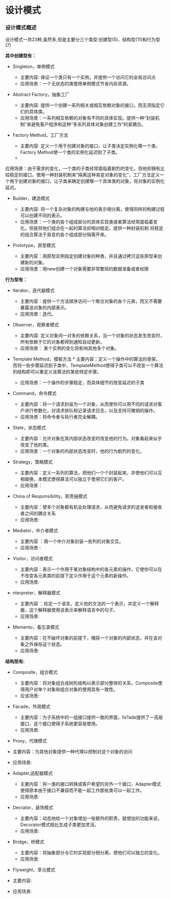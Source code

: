 设计模式
===================================

### 设计模式概述
设计模式一共23种,虽然多,但是主要分三个类型:创建型(5)、结构型(11)和行为型(7)

__其中创建型有：__  

* Singleton，单例模式 
  * 主要内容: 保证一个类只有一个实例，并提供一个访问它的全局访问点  
  * 应用场景：一个无状态的类使用单例模式节省内存资源。 

* Abstract Factory，抽象工厂
  * 主要内容: 提供一个创建一系列相关或相互依赖对象的接口，而无须指定它们的具体类。        
  * 应用场景：一系列相互依赖的对象有不同的具体实现。提供一种“封装机制”来避免客户程序和这种“多系列具体对象创建工作”的紧耦合。 

* Factory Method，工厂方法
  * 主要内容:  定义一个用于创建对象的接口，让子类决定实例化哪一个类，Factory Method使一个类的实例化延迟到了子类。    
  * 
应用场景：由于需求的变化，一个类的子类经常面临着剧烈的变化，但他却拥有比较稳定的接口。使用一种封装机制来“隔离这种易变对象的变化”，工厂方法定义一个用于创建对象的接口，让子类来确定创建哪一个具体类的对象，将对象的实例化延迟。 

* Builder，建造模式
  * 主要内容: 将一个复杂对象的构建与他的表示相分离，使得同样的构建过程可以创建不同的表示。      
  * 应用场景：一个类的各个组成部分的具体实现类或者算法经常面临着变化，但是将他们组合在一起的算法却相对稳定。提供一种封装机制 
将稳定的组合算法于易变的各个组成部分隔离开来。 

* Prototype，原型模式
  * 主要内容：用原型实例指定创建对象的种类，并且通过拷贝这些原型来创建新的对象。            
  * 应用场景：用new创建一个对象需要非常繁琐的数据准备或者权限 


__行为型有：__  

* Iterator，迭代器模式
  * 主要内容：提供一个方法顺序访问一个聚合对象的各个元素，而又不需要暴露该对象的内部表示。      
  * 应用场景：迭代。 

* Observer，观察者模式
  * 主要内容: 定义对象间一对多的依赖关系，当一个对象的状态发生改变时，所有依赖于它的对象都得到通知自动更新。     
  * 应用场景： 某个实例的变化将影响其他多个对象。 

* Template Method，模板方法
  * 
主要内容：定义一个操作中的算法的骨架，而将一些步骤延迟到子类中，TemplateMethod使得子类可以不改变一个算法的结构即可以重定义该算法的某些特定步骤。 
  * 应用场景：一个操作的步骤稳定，而具体细节的改变延迟的子类 

* Command，命令模式
  * 主要内容：将一个请求封装为一个对象，从而使你可以用不同的请求对客户进行参数化，对请求排队和记录请求日志，以及支持可撤销的操作。       
  * 应用场景：将命令者与执行者完全解耦。 

* State，状态模式
  * 主要内容：允许对象在其内部状态改变时改变他的行为。对象看起来似乎改变了他的类。             
  * 应用场景：一个对象的内部状态改变时，他的行为剧烈的变化。 

* Strategy，策略模式
  * 主要内容：定义一系列的算法，把他们一个个封装起来，并使他们可以互相替换，本模式使得算法可以独立于使用它们的客户。    
  *  应用场景： 

* China of Responsibility，职责链模式
  * 主要内容：使多个对象都有机会处理请求，从而避免请求的送发者和接收者之间的耦合关系 
  * 应用场景:

* Mediator，中介者模式
  * 主要内容 ：用一个中介对象封装一些列的对象交互。 
  * 应用场景 :

* Visitor，访问者模式
  * 主要内容：表示一个作用于某对象结构中的各元素的操作，它使你可以在不改变各元素类的前提下定义作用于这个元素的新操作。 
  * 应用场景:

* nterpreter，解释器模式
  * 主要内容 ：给定一个语言，定义他的文法的一个表示，并定义一个解释器，这个解释器使用该表示来解释语言中的句子。 
  * 应用场景:

* Memento，备忘录模式
  * 主要内容：在不破坏对象的前提下，捕获一个对象的内部状态，并在该对象之外保存这个状态。 
  * 应用场景:

__结构型有:__

* Composite，组合模式
  * 主要内容：将对象组合成树形结构以表示部分整体的关系，Composite使得用户对单个对象和组合对象的使用具有一致性。 
  * 应该场景:

* Facade，外观模式
  * 主要内容：为子系统中的一组接口提供一致的界面，fa?ade提供了一高层接口，这个接口使得子系统更容易使用。 
  * 应用场景:

*  Proxy，代理模式
  * 主要内容：为其他对象提供一种代理以控制对这个对象的访问 
  * 应用场景:

* Adapter,适配器模式
  * 主要内容：将一类的接口转换成客户希望的另外一个接口，Adapter模式使得原本由于接口不兼容而不能一起工作那些类可以一起工作。 
  * 应用场景:

* Decrator，装饰模式
  * 主要内容：动态地给一个对象增加一些额外的职责，就增加的功能来说，Decorator模式相比生成子类更加灵活。 
  * 应用场景:

* Bridge，桥模式
  * 主要内容：将抽象部分与它的实现部分相分离，使他们可以独立的变化。 
  * 应用场景:

* Flyweight，享元模式 
 * 主要内容:
 * 应用场景:
